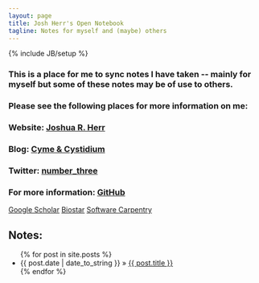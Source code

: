 ```yaml
---
layout: page
title: Josh Herr's Open Notebook
tagline: Notes for myself and (maybe) others
---
```

{% include JB/setup %}

### This is a place for me to sync notes I have taken -- mainly for myself but some of these notes may be of use to others.  

### Please see the following places for more information on me:

### Website: [Joshua R. Herr](http://joshuaherr.com)

### Blog: [Cyme & Cystidium](http://cymeandcystidium.com)

### Twitter: [number_three](https://twitter.com/number_three)

### For more information: [GitHub](https://github.com/jrherr)
[Google Scholar](http://scholar.google.com/citations?user=ZDnMer4AAAAJ&hl=en)
[Biostar](http://www.biostars.org/u/1704/)
[Software Carpentry](http://software-carpentry.org/pages/team.html)

## Notes:

<ul class="posts">
  {% for post in site.posts %}
    <li><span>{{ post.date | date_to_string }}</span> &raquo; <a href="{{ BASE_PATH }}{{ post.url }}">{{ post.title }}</a></li>
  {% endfor %}
</ul>


